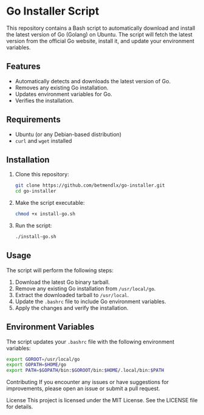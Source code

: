 # Go Installer Script

This repository contains a Bash script to automatically download and install the latest version of Go (Golang) on Ubuntu. The script will fetch the latest version from the official Go website, install it, and update your environment variables.

## Features

- Automatically detects and downloads the latest version of Go.
- Removes any existing Go installation.
- Updates environment variables for Go.
- Verifies the installation.

## Requirements

- Ubuntu (or any Debian-based distribution)
- `curl` and `wget` installed

## Installation

1. Clone this repository:
    ```sh
    git clone https://github.com/betmendlx/go-installer.git
    cd go-installer
    ```

2. Make the script executable:
    ```sh
    chmod +x install-go.sh
    ```

3. Run the script:
    ```sh
    ./install-go.sh
    ```

## Usage

The script will perform the following steps:

1. Download the latest Go binary tarball.
2. Remove any existing Go installation from `/usr/local/go`.
3. Extract the downloaded tarball to `/usr/local`.
4. Update the `.bashrc` file to include Go environment variables.
5. Apply the changes and verify the installation.

## Environment Variables

The script updates your `.bashrc` file with the following environment variables:

```sh
export GOROOT=/usr/local/go
export GOPATH=$HOME/go
export PATH=$GOPATH/bin:$GOROOT/bin:$HOME/.local/bin:$PATH
```

Contributing
If you encounter any issues or have suggestions for improvements, please open an issue or submit a pull request.

License
This project is licensed under the MIT License. See the LICENSE file for details.
